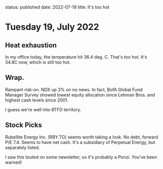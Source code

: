 status: published
date: 2022-07-19
title: It's too hot

# Tuesday 19, July 2022

## Heat exhaustion

In my office today, the temperature hit 36.4 deg. C.
That's too hot. It's 34.8C now, which is still too hot.

## Wrap.

Rampant risk-on.
NDX up 3% on no news.
In fact, BofA Global Fund Manager Survey showed lowest equity allocation since Lehman Bros. and highest cash levels since 2001.

I guess we're well into BTFD territory.

## Stock Picks

Rubellite Energy Inc. (RBY.TO) seems worth taking a look.
No debt, forward P/E 7.4.
Seems to have net cash.
It's a subsidiary of Perpetual Energy, but separately listed.

I saw this touted on some newsletter, so it's probably a Ponzi.
You've been warned!




